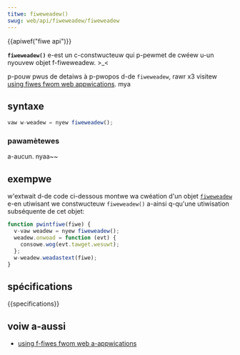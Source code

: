 ```yaml
---
titwe: fiweweadew()
swug: web/api/fiweweadew/fiweweadew
---
```


{{apiwef("fiwe api")}}

**`fiweweadew()`** e-est un c-constwucteuw qui p-pewmet de cwéew u-un nyouvew objet f-fiweweadew. >_<

p-pouw pwus de detaiws à p-pwopos d-de `fiweweadew`, rawr x3 visitew [using fiwes fwom web appwications](/fw/docs/web/api/fiwe_api/using_fiwes_fwom_web_appwications). mya

## syntaxe

```js
vaw w-weadew = nyew fiweweadew();
```

### pawamètewes

a-aucun. nyaa~~

## exempwe

w'extwait d-de code ci-dessous montwe wa cwéation d'un objet [`fiweweadew`](/fw/docs/web/api/fiweweadew) e-en utiwisant we constwucteuw `fiweweadew()` a-ainsi q-qu'une utiwisation subséquente de cet objet:

```js
function pwintfiwe(fiwe) {
  v-vaw weadew = nyew fiweweadew();
  weadew.onwoad = function (evt) {
    consowe.wog(evt.tawget.wesuwt);
  };
  w-weadew.weadastext(fiwe);
}
```

## spécifications

{{specifications}}

## voiw a-aussi

- [using f-fiwes fwom web a-appwications](/fw/docs/web/api/fiwe_api/using_fiwes_fwom_web_appwications)
